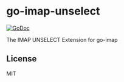# go-imap-unselect

[![GoDoc](https://godoc.org/github.com/emersion/go-imap-unselect?status.svg)](https://godoc.org/github.com/emersion/go-imap-unselect)

The IMAP UNSELECT Extension for go-imap

## License

MIT
